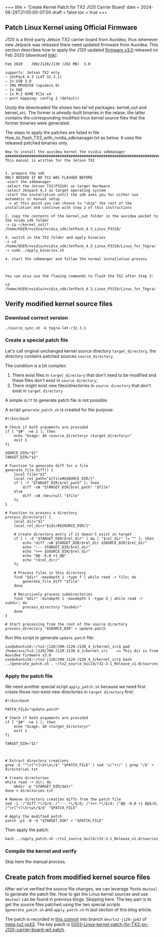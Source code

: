+++
title = 'Create Kernel Patch for TX2 J120 Carrier Board'
date = 2024-06-29T21:05:00-07:00
draft = false
toc = true
+++


## Patch Linux Kernel using Official Firmware

J120 is a third-party Jetson TX2 carrier board from Auvidea, thus whenever new Jetpack was released there need updated firmware from Auvidea. This section describes how to apply the J120 updated [firmware v3.0](https://auvidea.eu/firmware/) released on Feb 2020 (download [link](https://auvidea.eu/download/firmware/J120/J90-J120-J130_4_3.tar.bz2)):

```
Feb 2020 	J90/J120/J130 (202 MB) 	3.0 

supports: Jetson TX2 only
– JetPack 4.3 (L4T 32.3.1)
– 2x USB 3.0
– IMU MPU9250 (spidev1.0)
– 1x GbE
– 1x M.2 NVME PCIe x4
– port mapping: config 2 (default)
```

Unzip the downloaded file shows two tar'ed packages: kernel_out and kernel_src. The former is already-built binaries in the relase; the latter contains the corresponding modified linux kernel source files that the former binaries were generated. 

The steps to apply the patches are listed in file How_to_flash_TX2_with_nvidia_sdkmanager.txt as below. It uses the released patched binaries only. 

```
How to install the auvidea kernel the nvidia sdkmanager
####################################################################################
This manual is written for the Jetson TX2


1. prepare the sdk
ONLY NEEDED IF NO TX2 WAS FLASHED BEFORE
-start the sdkmanager
-select the Jetson TX2(P3310) as target Hardware
-select Jetpack 4.3 as target operating system
-start the installation until the sdk asks you for either use automatic or manual setup
 -> at this point you can choose to "skip" the rest of the installation and continue with step 2 of this instructions

2. copy the contents of the kernel_out folder in the auvidea packet to the nvida_sdk folder
-> cp ~/kernel_out/* /home/USER/nvidia/nvidia_sdk/JetPack_4.3_Linux_P3310/
 
3. switch in the TX2 folder and apply binaries 
-> cd /home/USER/nvidia/nvidia_sdk/JetPack_4.3_Linux_P3310/Linux_for_Tegra/
-> sudo ./apply_binaries.sh

4. start the sdkmanger and follow the normal installation process



You can also use the flowing commands to flash the TX2 after Step 3:

cd /home/USER/nvidia/nvidia_sdk/JetPack_4.3_Linux_P3310/Linux_for_Tegra/

```


## Verify modified kernel source files

### Download correct version 

```
./source_sync.sh -k tegra-l4t-r32.3.1
```

### Create a special patch file

Let's call original unchanged kernel source directory `target_directory`, the directory contains patched sources `source_directory`. 

The condition is a bit complex: 
1) There exist files in `target_directory` that don't need to be modified and these files don't exist in `source directory`;
2) There might exist new files/directories in `source directory` that don't exist in `target directory`

A simple `diff` to generate patch file is not possible. 

A script `generate_patch.sh` is created for the purpose:
```
#!/bin/bash

# Check if both arguments are provided
if [ "$#" -ne 2 ]; then
    echo "Usage: $0 <source_directory> <target_directory>"
    exit 1
fi

SOURCE_DIR="$1"
TARGET_DIR="$2"

# Function to generate diff for a file
generate_file_diff() {
    local file="$1"
    local rel_path="${file#$SOURCE_DIR/}"
    if [ -f "$TARGET_DIR/$rel_path" ]; then
        diff -uN "$TARGET_DIR/$rel_path" "$file"
    else
        diff -uN /dev/null "$file"
    fi
}

# Function to process a directory
process_directory() {
    local dir="$1"
    local rel_dir="${dir#$SOURCE_DIR/}"

    # Create directory entry if it doesn't exist in target
    if [ ! -d "$TARGET_DIR/$rel_dir" ] && [ "$rel_dir" != "" ]; then
        echo "diff -uN $TARGET_DIR/$rel_dir $SOURCE_DIR/$rel_dir"
        echo "--- $TARGET_DIR/$rel_dir"
        echo "+++ $SOURCE_DIR/$rel_dir"
        echo "@@ -0,0 +1 @@"
        echo "+$rel_dir/"
    fi

    # Process files in this directory
    find "$dir" -maxdepth 1 -type f | while read -r file; do
        generate_file_diff "$file"
    done

    # Recursively process subdirectories
    find "$dir" -mindepth 1 -maxdepth 1 -type d | while read -r subdir; do
        process_directory "$subdir"
    done
}

# Start processing from the root of the source directory
process_directory "$SOURCE_DIR" > update.patch
```

Run this script to generate `update.patch` file:
```
xxx@ubuntu18:~/tx2-j120/J90-J120-J130_4_3/kernel_src$ pwd
/home/xxx/tx2-j120/J90-J120-J130_4_3/kernel_src    <= This dir is from Auvidea firmware v3.0
xxx@ubuntu18:~/tx2-j120/J90-J120-J130_4_3/kernel_src$ bash ../generate_patch.sh . ~/tx2_source_build/r32-3-1_Release_v1.0/sources
```

### Apply the patch file

We need another special script `apply_patch.sh` because we need first create those non-exist new directories in `target directory` first:
```
#!/bin/bash

PATCH_FILE="update.patch"

# Check if both arguments are provided
if [ "$#" -ne 1 ]; then
    echo "Usage: $0 <target_directory>"
    exit 1
fi

TARGET_DIR="$1"



# Extract directory creations
grep -E "^\+[^+]\S+\w\/$" "$PATCH_FILE" | sed 's/^+//' | grep "/$" > directories.txt

# Create directories
while read -r dir; do
    mkdir -p "$TARGET_DIR/$dir"
done < directories.txt

# Remove directory creation diffs from the patch file
sed -i '/^diff.*\/$/d; /^---.*\/$/d; /^+++.*\/$/d; /^@@ -0,0 +1 @@$/d; /^\+[^+]\S+\w\/$/d' "$PATCH_FILE"

# Apply the modified patch
patch -p1 -N -d "$TARGET_DIR" < "$PATCH_FILE"

```

Then apply the patch:
```
bash ../apply_patch.sh ~/tx2_source_build/r32-3-1_Release_v1.0/sources
```

### Compile the kernel and verify

Skip here the manual process. 


##  Create patch from modified kernel source files

After we've verified the source file changes, we can leverage Yocto `devtool` to generate the patch file. How to get the Linux kernel sources and use `devtool` can be found in previous blogs. Skipping here. The key part is to get the source files patched using the two special scripts (`generate_patch.sh` and `apply_patch.sh` in last section of this blog article. 

The patch is recorded in [this commit](https://github.com/jinchenglee/meta-tx2-jp43/commit/e30ec5e1c176861238add59cd4ead200e6f99043) into branch `dev/tx2-j120-jp43` of [meta-tx2-jp43](https://github.com/jinchenglee/meta-tx2-jp43). The key patch is [0003-Linux-kernel-patch-for-TX2-on-J120-carrier-board-wit.patch](https://github.com/jinchenglee/meta-tx2-jp43/blob/dev/tx2-j120-jp43/recipes-kernel/linux/linux-tegra/0003-Linux-kernel-patch-for-TX2-on-J120-carrier-board-wit.patch). 
